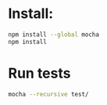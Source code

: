 # Install:

```bash
npm install --global mocha
npm install
```

# Run tests

```bash
mocha --recursive test/
```